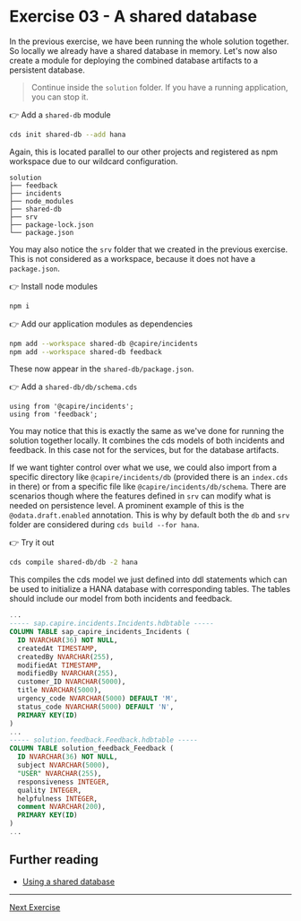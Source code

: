 # Exercise 03 - A shared database

In the previous exercise, we have been running the whole solution together. So locally we already have a shared database in memory.
Let's now also create a module for deploying the combined database artifacts to a persistent database.

> Continue inside the `solution` folder. If you have a running application, you can stop it.

👉 Add a `shared-db` module

```sh
cds init shared-db --add hana
```

Again, this is located parallel to our other projects and registered as npm workspace due to our wildcard configuration.

```
solution
├── feedback
├── incidents
├── node_modules
├── shared-db
├── srv
├── package-lock.json
└── package.json
```

You may also notice the `srv` folder that we created in the previous exercise. This is not considered as a workspace, because it does not have a `package.json`.

👉 Install node modules
```sh
npm i
```

👉 Add our application modules as dependencies
```sh
npm add --workspace shared-db @capire/incidents
npm add --workspace shared-db feedback
```

These now appear in the `shared-db/package.json`.

👉 Add a `shared-db/db/schema.cds`

```cds
using from '@capire/incidents';
using from 'feedback';
```

You may notice that this is exactly the same as we've done for running the solution together locally.
It combines the cds models of both incidents and feedback. In this case not for the services, but for the database artifacts.

If we want tighter control over what we use, we could also import from a specific directory like `@capire/incidents/db` (provided there is an `index.cds` in there) or from a specific file like `@capire/incidents/db/schema`.
There are scenarios though where the features defined in `srv` can modify what is needed on persistence level. A prominent example of this is the `@odata.draft.enabled` annotation. This is why by default both the `db` and `srv` folder are considered during `cds build --for hana`.

👉 Try it out
```sh
cds compile shared-db/db -2 hana
```

This compiles the cds model we just defined into ddl statements which can be used to initialize a HANA database with corresponding tables.
The tables should include our model from both incidents and feedback.

```sql
...
----- sap.capire.incidents.Incidents.hdbtable -----
COLUMN TABLE sap_capire_incidents_Incidents (
  ID NVARCHAR(36) NOT NULL,
  createdAt TIMESTAMP,
  createdBy NVARCHAR(255),
  modifiedAt TIMESTAMP,
  modifiedBy NVARCHAR(255),
  customer_ID NVARCHAR(5000),
  title NVARCHAR(5000),
  urgency_code NVARCHAR(5000) DEFAULT 'M',
  status_code NVARCHAR(5000) DEFAULT 'N',
  PRIMARY KEY(ID)
)
...
----- solution.feedback.Feedback.hdbtable -----
COLUMN TABLE solution_feedback_Feedback (
  ID NVARCHAR(36) NOT NULL,
  subject NVARCHAR(5000),
  "USER" NVARCHAR(255),
  responsiveness INTEGER,
  quality INTEGER,
  helpfulness INTEGER,
  comment NVARCHAR(200),
  PRIMARY KEY(ID)
)
...
```




## Further reading

- [Using a shared database](https://cap.cloud.sap/docs/guides/deployment/microservices#using-a-shared-database)

---

[Next Exercise](../04-deployment-configuration/)
